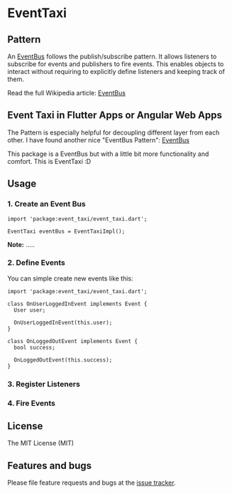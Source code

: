 
# EventTaxi

## Pattern

An [EventBus](https://en.wikipedia.org/wiki/Publish%E2%80%93subscribe_pattern) follows the publish/subscribe pattern.
It allows listeners to subscribe for events and publishers to fire events.
This enables objects to interact without requiring to explicitly define listeners and keeping track of them.

Read the full Wikipedia article: [EventBus](https://en.wikipedia.org/wiki/Publish%E2%80%93subscribe_pattern)

## Event Taxi in Flutter Apps or Angular Web Apps

The Pattern is especially helpful for decoupling different layer from each other.
I have found another nice "EventBus Pattern": [EventBus](https://github.com/marcojakob/dart-event-bus)

This package is a EventBus but with a little bit more functionality and comfort.
This is EventTaxi :D

## Usage


### 1. Create an Event Bus

```
import 'package:event_taxi/event_taxi.dart';

EventTaxi eventBus = EventTaxiImpl();
```

**Note:** .....

### 2. Define Events

You can simple create new events like this:

```
import 'package:event_taxi/event_taxi.dart';

class OnUserLoggedInEvent implements Event {
  User user;

  OnUserLoggedInEvent(this.user);
}

class OnLoggedOutEvent implements Event {
  bool success;

  OnLoggedOutEvent(this.success);
}
```



### 3. Register Listeners

### 4. Fire Events


## License

The MIT License (MIT)

## Features and bugs

Please file feature requests and bugs at the [issue tracker][tracker].

[tracker]: https://github.com/tikkrapp/event_taxi/issues
